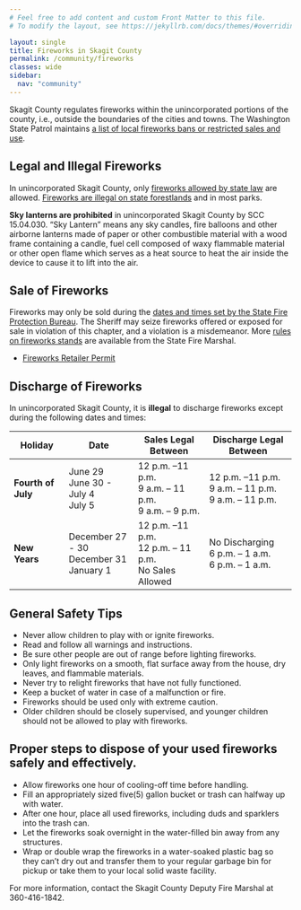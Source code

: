 ```yaml
---
# Feel free to add content and custom Front Matter to this file.
# To modify the layout, see https://jekyllrb.com/docs/themes/#overriding-theme-defaults

layout: single
title: Fireworks in Skagit County
permalink: /community/fireworks
classes: wide
sidebar:
  nav: "community"
---
```

Skagit County regulates fireworks within the unincorporated portions of the county, i.e., outside the boundaries of the cities and towns. The Washington State Patrol maintains [a list of local fireworks bans or restricted sales and use](http://wsp.wa.gov/fireworks).

## Legal and Illegal Fireworks
In unincorporated Skagit County, only [fireworks allowed by state law](http://wsp.wa.gov/fireworks) are allowed. [Fireworks are illegal on state forestlands](http://file.dnr.wa.gov/publications/rp_fireprev_firework.pdf) and in most parks.

**Sky lanterns are prohibited** in unincorporated Skagit County by SCC 15.04.030. “Sky Lantern” means any sky candles, fire balloons and other airborne lanterns made of paper or other combustible material with a wood frame containing a candle, fuel cell composed of waxy flammable material or other open flame which serves as a heat source to heat the air inside the device to cause it to lift into the air.

## Sale of Fireworks
Fireworks may only be sold during the [dates and times set by the State Fire Protection Bureau](http://wsp.wa.gov/fireworks). The Sheriff may seize fireworks offered or exposed for sale in violation of this chapter, and a violation is a misdemeanor. More [rules on fireworks stands](http://wsp.wa.gov/fireworks) are available from the State Fire Marshal.

* [Fireworks Retailer Permit](https://www.skagitcounty.net/PlanningAndPermit/Documents/forms/fireworks/Fireworks%20Retailer%20Permit.pdf)

## Discharge of Fireworks
In unincorporated Skagit County, it is **illegal** to discharge fireworks except during the following dates and times:

<table>
    <thead>
        <tr>
            <th>Holiday</th>
            <th>Date</th>
            <th>Sales Legal Between</th>
            <th>Discharge Legal Between</th>
        </tr>
    </thead>
    <tbody>
        <tr>
          <td><b>Fourth of July</b></td>
          <td>June 29<br>June 30 - July 4<br>July 5</td>
          <td>12 p.m. –11 p.m.<br>9 a.m. – 11 p.m.<br>9 a.m. – 9 p.m.</td>
          <td>12 p.m. –11 p.m.<br>9 a.m. – 11 p.m.<br>9 a.m. – 11 p.m.</td>
        </tr>
        <tr>
          <td><b>New Years</b></td>
          <td>December 27 - 30<br>December 31<br>January 1</td>
          <td>12 p.m. –11 p.m.<br>12 p.m. – 11 p.m.<br>No Sales Allowed</td>
          <td>No Discharging<br>6 p.m. – 1 a.m.<br>6 p.m. – 1 a.m.</td>
        </tr>
    </tbody>
</table>

## General Safety Tips

* Never allow children to play with or ignite fireworks.
* Read and follow all warnings and instructions.
* Be sure other people are out of range before lighting fireworks.
* Only light fireworks on a smooth, flat surface away from the house, dry leaves, and flammable materials.
* Never try to relight fireworks that have not fully functioned.
* Keep a bucket of water in case of a malfunction or fire.
* Fireworks should be used only with extreme caution.
* Older children should be closely supervised, and younger children should not be allowed to play with fireworks. 

## Proper steps to dispose of your used fireworks safely and effectively.
* Allow fireworks one hour of cooling-off time before handling.
* Fill an appropriately sized five(5) gallon bucket or trash can halfway up with water.
* After one hour, place all used fireworks, including duds and sparklers into the trash can.
* Let the fireworks soak overnight in the water-filled bin away from any structures.
* Wrap or double wrap the fireworks in a water-soaked plastic bag so they can’t dry out and transfer them to your regular garbage bin for pickup or take them to your local solid waste facility.

For more information, contact the Skagit County Deputy Fire Marshal at 360-416-1842.